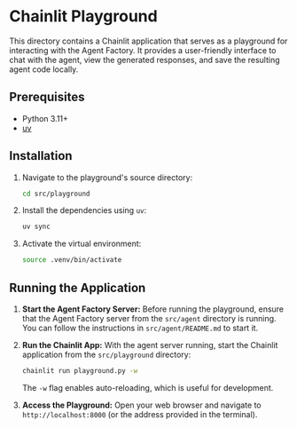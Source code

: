 # Chainlit Playground

This directory contains a Chainlit application that serves as a playground for interacting with the Agent Factory. It provides a user-friendly interface to chat with the agent, view the generated responses, and save the resulting agent code locally.

## Prerequisites

- Python 3.11+
- [uv](https://github.com/astral-sh/uv)

## Installation

1.  Navigate to the playground's source directory:
    ```bash
    cd src/playground
    ```

2.  Install the dependencies using `uv`:
    ```bash
    uv sync
    ```

3.  Activate the virtual environment:
    ```bash
    source .venv/bin/activate
    ```

## Running the Application

1.  **Start the Agent Factory Server:** Before running the playground, ensure that the Agent Factory server from the `src/agent` directory is running. You can follow the instructions in `src/agent/README.md` to start it.

2.  **Run the Chainlit App:** With the agent server running, start the Chainlit application from the `src/playground` directory:
    ```bash
    chainlit run playground.py -w
    ```
    The `-w` flag enables auto-reloading, which is useful for development.

3.  **Access the Playground:** Open your web browser and navigate to `http://localhost:8000` (or the address provided in the terminal).
